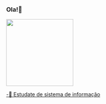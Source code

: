 ### Ola!👋

<div>
  <a href="https://github.com/esdrasbsbmorais">
  <img height="180em" src="https://github-readme-stats.vercel.app/api?username=esdrasbsbmorais&show_icons=false&theme=tokyonight&include_all_commits=true&count_private=true"/>
</div>

  
-🌱 Estudate de sistema de informação
